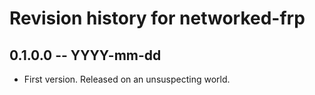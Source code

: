 # Revision history for networked-frp

## 0.1.0.0 -- YYYY-mm-dd

* First version. Released on an unsuspecting world.
